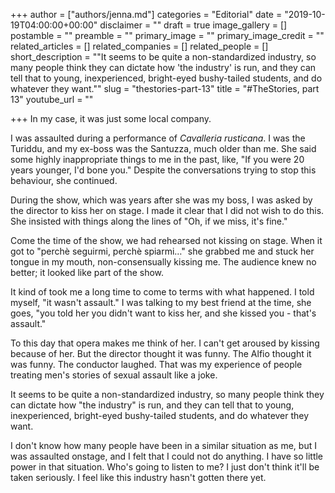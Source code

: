 +++
author = ["authors/jenna.md"]
categories = "Editorial"
date = "2019-10-19T04:00:00+00:00"
disclaimer = ""
draft = true
image_gallery = []
postamble = ""
preamble = ""
primary_image = ""
primary_image_credit = ""
related_articles = []
related_companies = []
related_people = []
short_description = "\"It seems to be quite a non-standardized industry, so many people think they can dictate how 'the industry' is run, and they can tell that to young, inexperienced, bright-eyed bushy-tailed students, and do whatever they want.\""
slug = "thestories-part-13"
title = "#TheStories, part 13"
youtube_url = ""

+++
In my case, it was just some local company. 

I was assaulted during a performance of _Cavalleria rusticana_. I was the Turiddu, and my ex-boss was the Santuzza, much older than me. She said some highly inappropriate things to me in the past, like, "If you were 20 years younger, I'd bone you." Despite the conversations trying to stop this behaviour, she continued.

During the show, which was years after she was my boss, I was asked by the director to kiss her on stage. I made it clear that I did not wish to do this. She insisted with things along the lines of "Oh, if we miss, it's fine."

Come the time of the show,  we had rehearsed not kissing on stage. When it got to "perchè seguirmi, perchè spiarmi…" she grabbed me and stuck her tongue in my mouth, non-consensually kissing me. The audience knew no better; it looked like part of the show.

It kind of took me a long time to come to terms with what happened. I told myself, "it wasn't assault." I was talking to my best friend at the time, she goes, "you told her you didn't want to kiss her, and she kissed you - that's assault."

To this day that opera makes me think of her. I can't get aroused by kissing because of her. But the director thought it was funny. The Alfio thought it was funny. The conductor laughed. That was my experience of people treating men's stories of sexual assault like a joke.

It seems to be quite a non-standardized industry, so many people think they can dictate how "the industry" is run, and they can tell that to young, inexperienced, bright-eyed bushy-tailed students, and do whatever they want.

I don't know how many people have been in a similar situation as me, but I was assaulted onstage, and I felt that I could not do anything. I have so little power in that situation. Who's going to listen to me? I just don't think it'll be taken seriously. I feel like this industry hasn't gotten there yet.